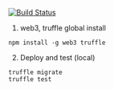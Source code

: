 [![Build Status](https://travis-ci.com/MuzikaFoundation/muzika-contract.svg?branch=master)](https://travis-ci.com/MuzikaFoundation/muzika-contract)

1. web3, truffle global install
```
npm install -g web3 truffle
```

2. Deploy and test (local)
```
truffle migrate
truffle test
```

